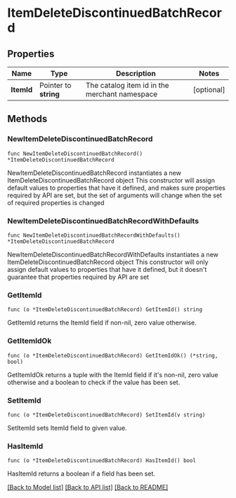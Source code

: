 # ItemDeleteDiscontinuedBatchRecord

## Properties

Name | Type | Description | Notes
------------ | ------------- | ------------- | -------------
**ItemId** | Pointer to **string** | The catalog item id in the merchant namespace | [optional] 

## Methods

### NewItemDeleteDiscontinuedBatchRecord

`func NewItemDeleteDiscontinuedBatchRecord() *ItemDeleteDiscontinuedBatchRecord`

NewItemDeleteDiscontinuedBatchRecord instantiates a new ItemDeleteDiscontinuedBatchRecord object
This constructor will assign default values to properties that have it defined,
and makes sure properties required by API are set, but the set of arguments
will change when the set of required properties is changed

### NewItemDeleteDiscontinuedBatchRecordWithDefaults

`func NewItemDeleteDiscontinuedBatchRecordWithDefaults() *ItemDeleteDiscontinuedBatchRecord`

NewItemDeleteDiscontinuedBatchRecordWithDefaults instantiates a new ItemDeleteDiscontinuedBatchRecord object
This constructor will only assign default values to properties that have it defined,
but it doesn't guarantee that properties required by API are set

### GetItemId

`func (o *ItemDeleteDiscontinuedBatchRecord) GetItemId() string`

GetItemId returns the ItemId field if non-nil, zero value otherwise.

### GetItemIdOk

`func (o *ItemDeleteDiscontinuedBatchRecord) GetItemIdOk() (*string, bool)`

GetItemIdOk returns a tuple with the ItemId field if it's non-nil, zero value otherwise
and a boolean to check if the value has been set.

### SetItemId

`func (o *ItemDeleteDiscontinuedBatchRecord) SetItemId(v string)`

SetItemId sets ItemId field to given value.

### HasItemId

`func (o *ItemDeleteDiscontinuedBatchRecord) HasItemId() bool`

HasItemId returns a boolean if a field has been set.


[[Back to Model list]](../README.md#documentation-for-models) [[Back to API list]](../README.md#documentation-for-api-endpoints) [[Back to README]](../README.md)


